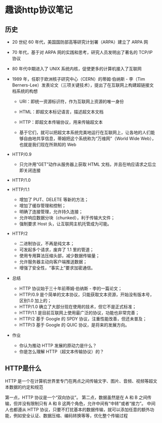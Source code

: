 # 趣谈http协议笔记

## 历史

- 20 世纪 60 年代，美国国防部高等研究计划署（ARPA）建立了 ARPA 网

- 70 年代，基于对 ARPA 网的实践和思考，研究人员发明出了著名的 TCP/IP 协议

- 80 年代中期进入了 UNIX 系统内核，促使更多的计算机接入了互联网

- 1989 年，任职于欧洲核子研究中心（CERN）的蒂姆·伯纳斯 - 李（Tim Berners-Lee）发表论文（三项关键技术），提出了在互联网上构建超链接文档系统的构想

  - URI：即统一资源标识符，作为互联网上资源的唯一身份
  - HTML：即超文本标记语言，描述超文本文档
  - HTTP：即超文本传输协议，用来传输超文本

  - 基于它们，就可以把超文本系统完美地运行在互联网上，让各地的人们能够自由地共享信息，蒂姆把这个系统称为“万维网”（World Wide Web），也就是我们现在所熟知的 Web

- HTTP/0.9
  - 只允许用“GET”动作从服务器上获取 HTML 文档，并且在响应请求之后立即关闭连接

- HTTP/1.0

- HTTP/1.1
  - 增加了 PUT、DELETE 等新的方法；
  - 增加了缓存管理和控制；
  - 明确了连接管理，允许持久连接；
  - 允许响应数据分块（chunked），利于传输大文件；
  - 强制要求 Host 头，让互联网主机托管成为可能。
  
- HTTP/2
  - 二进制协议，不再是纯文本；
  - 可发起多个请求，废弃了 1.1 里的管道；
  - 使用专用算法压缩头部，减少数据传输量；
  - 允许服务器主动向客户端推送数据；
  - 增强了安全性，“事实上”要求加密通信。

- 总结
  - HTTP 协议始于三十年前蒂姆·伯纳斯 - 李的一篇论文；
  - HTTP/0.9 是个简单的文本协议，只能获取文本资源，开始没有版本号，区别1.0 加上的；
  - HTTP/1.0 确立了大部分现在使用的技术，但它不是正式标准；
  - HTTP/1.1 是目前互联网上使用最广泛的协议，功能也非常完善；
  - HTTP/2 基于 Google 的 SPDY 协议，注重性能改善，但还未普及；
  - HTTP/3 基于 Google 的 QUIC 协议，是将来的发展方向。
- 作业
  - 你认为推动 HTTP 发展的原动力是什么？
  - 你是怎么理解 HTTP（超文本传输协议）的？


## HTTP是什么

HTTP 是一个在计算机世界里专门在两点之间传输文字、图片、音频、视频等超文本数据的约定和规范

第一点，HTTP 协议是一个“双向协议”。
第二点，数据虽然是在 A 和 B 之间传输，但并没有限制只有 A 和 B 这两个角色，允许中间有“中转”或者“接力”。
中间人也都遵从 HTTP 协议，只要不打扰基本的数据传输，就可以添加任意的额外功能，例如安全认证、数据压缩、编码转换等等，优化整个传输过程